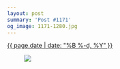 ```yaml
---
layout: post
summary: 'Post #1171'
og_image: 1171-1280.jpg
---
```


<div class="post">
 <time>
  <a href="/1171">
   {{ page.date | date: "%B %-d, %Y" }}
  </a>
 </time>
 <a href="/1171">
  <figure data-taken="7/2/2020">
   <img sizes="(min-width: 700px) 50vw, calc(100vw - 2rem)" src="{{ site.assets_url }}/1171-640.jpg" srcset="{{ site.assets_url }}/1171-320.jpg 320w, {{ site.assets_url }}/1171-640.jpg 640w, {{ site.assets_url }}/1171-960.jpg 960w, {{ site.assets_url }}/1171-1280.jpg 1280w"/>
  </figure>
 </a>
</div>
